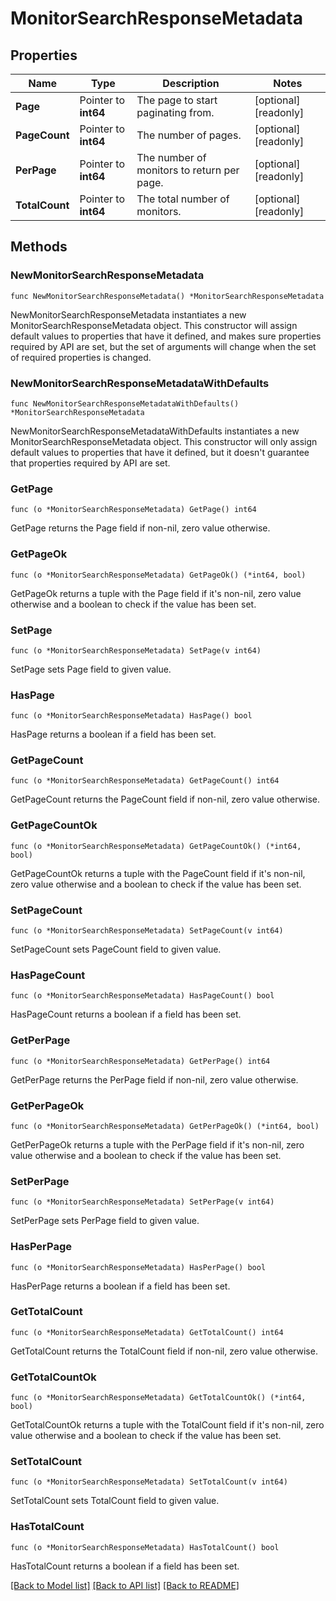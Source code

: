 # MonitorSearchResponseMetadata

## Properties

| Name           | Type                 | Description                                | Notes                 |
| -------------- | -------------------- | ------------------------------------------ | --------------------- |
| **Page**       | Pointer to **int64** | The page to start paginating from.         | [optional] [readonly] |
| **PageCount**  | Pointer to **int64** | The number of pages.                       | [optional] [readonly] |
| **PerPage**    | Pointer to **int64** | The number of monitors to return per page. | [optional] [readonly] |
| **TotalCount** | Pointer to **int64** | The total number of monitors.              | [optional] [readonly] |

## Methods

### NewMonitorSearchResponseMetadata

`func NewMonitorSearchResponseMetadata() *MonitorSearchResponseMetadata`

NewMonitorSearchResponseMetadata instantiates a new MonitorSearchResponseMetadata object.
This constructor will assign default values to properties that have it defined,
and makes sure properties required by API are set, but the set of arguments
will change when the set of required properties is changed.

### NewMonitorSearchResponseMetadataWithDefaults

`func NewMonitorSearchResponseMetadataWithDefaults() *MonitorSearchResponseMetadata`

NewMonitorSearchResponseMetadataWithDefaults instantiates a new MonitorSearchResponseMetadata object.
This constructor will only assign default values to properties that have it defined,
but it doesn't guarantee that properties required by API are set.

### GetPage

`func (o *MonitorSearchResponseMetadata) GetPage() int64`

GetPage returns the Page field if non-nil, zero value otherwise.

### GetPageOk

`func (o *MonitorSearchResponseMetadata) GetPageOk() (*int64, bool)`

GetPageOk returns a tuple with the Page field if it's non-nil, zero value otherwise
and a boolean to check if the value has been set.

### SetPage

`func (o *MonitorSearchResponseMetadata) SetPage(v int64)`

SetPage sets Page field to given value.

### HasPage

`func (o *MonitorSearchResponseMetadata) HasPage() bool`

HasPage returns a boolean if a field has been set.

### GetPageCount

`func (o *MonitorSearchResponseMetadata) GetPageCount() int64`

GetPageCount returns the PageCount field if non-nil, zero value otherwise.

### GetPageCountOk

`func (o *MonitorSearchResponseMetadata) GetPageCountOk() (*int64, bool)`

GetPageCountOk returns a tuple with the PageCount field if it's non-nil, zero value otherwise
and a boolean to check if the value has been set.

### SetPageCount

`func (o *MonitorSearchResponseMetadata) SetPageCount(v int64)`

SetPageCount sets PageCount field to given value.

### HasPageCount

`func (o *MonitorSearchResponseMetadata) HasPageCount() bool`

HasPageCount returns a boolean if a field has been set.

### GetPerPage

`func (o *MonitorSearchResponseMetadata) GetPerPage() int64`

GetPerPage returns the PerPage field if non-nil, zero value otherwise.

### GetPerPageOk

`func (o *MonitorSearchResponseMetadata) GetPerPageOk() (*int64, bool)`

GetPerPageOk returns a tuple with the PerPage field if it's non-nil, zero value otherwise
and a boolean to check if the value has been set.

### SetPerPage

`func (o *MonitorSearchResponseMetadata) SetPerPage(v int64)`

SetPerPage sets PerPage field to given value.

### HasPerPage

`func (o *MonitorSearchResponseMetadata) HasPerPage() bool`

HasPerPage returns a boolean if a field has been set.

### GetTotalCount

`func (o *MonitorSearchResponseMetadata) GetTotalCount() int64`

GetTotalCount returns the TotalCount field if non-nil, zero value otherwise.

### GetTotalCountOk

`func (o *MonitorSearchResponseMetadata) GetTotalCountOk() (*int64, bool)`

GetTotalCountOk returns a tuple with the TotalCount field if it's non-nil, zero value otherwise
and a boolean to check if the value has been set.

### SetTotalCount

`func (o *MonitorSearchResponseMetadata) SetTotalCount(v int64)`

SetTotalCount sets TotalCount field to given value.

### HasTotalCount

`func (o *MonitorSearchResponseMetadata) HasTotalCount() bool`

HasTotalCount returns a boolean if a field has been set.

[[Back to Model list]](../README.md#documentation-for-models) [[Back to API list]](../README.md#documentation-for-api-endpoints) [[Back to README]](../README.md)
